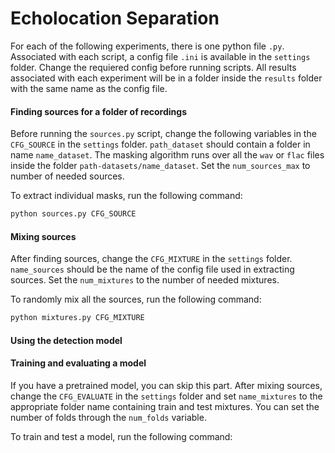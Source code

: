 # Echolocation Separation

For each of the following experiments, there is one python file `.py`. Associated with each script, a config file `.ini` is available in the `settings` folder. Change the requiered config before running scripts. All results associated with each experiment will be in a folder inside the `results` folder with the same name as the config file.

#### Finding sources for a folder of recordings
Before running the `sources.py` script, change the following variables in the `CFG_SOURCE` in the `settings` folder. `path_dataset` should contain a folder in name `name_dataset`. The masking algorithm runs over all the `wav` or `flac` files inside the folder `path-datasets/name_dataset`. Set the `num_sources_max` to number of needed sources.

To extract individual masks, run the following command:  
``` bash
python sources.py CFG_SOURCE
```
#### Mixing sources
After finding sources, change the `CFG_MIXTURE` in the `settings` folder. `name_sources` should be the name of the config file used in extracting sources. Set the `num_mixtures` to the number of needed mixtures. 

To randomly mix all the sources, run the following command:
```bash
python mixtures.py CFG_MIXTURE
```
#### Using the detection model

#### Training and evaluating a model
If you have a pretrained model, you can skip this part. After mixing sources, change the `CFG_EVALUATE` in the `settings` folder and set `name_mixtures` to the appropriate folder name containing train and test mixtures. You can set the number of folds through the `num_folds` variable.

To train and test a model, run the following command:
```

```

